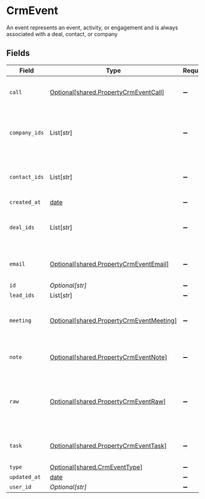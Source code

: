 # CrmEvent

An event represents an event, activity, or engagement and is always associated with a deal, contact, or company


## Fields

| Field                                                                                      | Type                                                                                       | Required                                                                                   | Description                                                                                |
| ------------------------------------------------------------------------------------------ | ------------------------------------------------------------------------------------------ | ------------------------------------------------------------------------------------------ | ------------------------------------------------------------------------------------------ |
| `call`                                                                                     | [Optional[shared.PropertyCrmEventCall]](../../models/shared/propertycrmeventcall.md)       | :heavy_minus_sign:                                                                         | The call object, when type = call                                                          |
| `company_ids`                                                                              | List[*str*]                                                                                | :heavy_minus_sign:                                                                         | An array of company IDs associated with this event                                         |
| `contact_ids`                                                                              | List[*str*]                                                                                | :heavy_minus_sign:                                                                         | An array of contact IDs associated with this event                                         |
| `created_at`                                                                               | [date](https://docs.python.org/3/library/datetime.html#date-objects)                       | :heavy_minus_sign:                                                                         | N/A                                                                                        |
| `deal_ids`                                                                                 | List[*str*]                                                                                | :heavy_minus_sign:                                                                         | An array of deal IDs associated with this event                                            |
| `email`                                                                                    | [Optional[shared.PropertyCrmEventEmail]](../../models/shared/propertycrmeventemail.md)     | :heavy_minus_sign:                                                                         | The email object, when type = email                                                        |
| `id`                                                                                       | *Optional[str]*                                                                            | :heavy_minus_sign:                                                                         | N/A                                                                                        |
| `lead_ids`                                                                                 | List[*str*]                                                                                | :heavy_minus_sign:                                                                         | N/A                                                                                        |
| `meeting`                                                                                  | [Optional[shared.PropertyCrmEventMeeting]](../../models/shared/propertycrmeventmeeting.md) | :heavy_minus_sign:                                                                         | The meeting object, when type = meeting                                                    |
| `note`                                                                                     | [Optional[shared.PropertyCrmEventNote]](../../models/shared/propertycrmeventnote.md)       | :heavy_minus_sign:                                                                         | The note object, when type = note                                                          |
| `raw`                                                                                      | [Optional[shared.PropertyCrmEventRaw]](../../models/shared/propertycrmeventraw.md)         | :heavy_minus_sign:                                                                         | The raw data returned by the integration for this event.                                   |
| `task`                                                                                     | [Optional[shared.PropertyCrmEventTask]](../../models/shared/propertycrmeventtask.md)       | :heavy_minus_sign:                                                                         | The task object, when type = task                                                          |
| `type`                                                                                     | [Optional[shared.CrmEventType]](../../models/shared/crmeventtype.md)                       | :heavy_minus_sign:                                                                         | N/A                                                                                        |
| `updated_at`                                                                               | [date](https://docs.python.org/3/library/datetime.html#date-objects)                       | :heavy_minus_sign:                                                                         | N/A                                                                                        |
| `user_id`                                                                                  | *Optional[str]*                                                                            | :heavy_minus_sign:                                                                         | N/A                                                                                        |